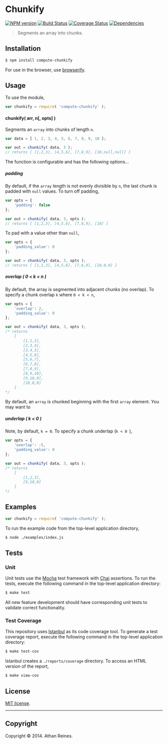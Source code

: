 Chunkify
===
[![NPM version][npm-image]][npm-url] [![Build Status][travis-image]][travis-url] [![Coverage Status][coveralls-image]][coveralls-url] [![Dependencies][dependencies-image]][dependencies-url]

> Segments an array into chunks.


## Installation

``` bash
$ npm install compute-chunkify
```

For use in the browser, use [browserify](https://github.com/substack/node-browserify).


## Usage

To use the module,

``` javascript
var chunkify = require( 'compute-chunkify' );
```

#### chunkify( arr, n[, opts] )

Segments an `array` into chunks of length `n`.

``` javascript
var data = [ 1, 2, 3, 4, 5, 6, 7, 8, 9, 10 ];

var out = chunkify( data, 3 );
// returns [ [1,2,3], [4,5,6], [7,8,9], [10,null,null] ]
```

The function is configurable and has the following options...


##### padding

By default, if the `array` length is not evenly divisible by `n`, the last chunk is padded with `null` values. To turn off padding,

``` javascript
var opts = {
	'padding': false
};

var out = chunkify( data, 3, opts );
// returns [ [1,2,3], [4,5,6], [7,8,9], [10] ]
```

To pad with a value other than `null`,

``` javascript
var opts = {
	'padding_value': 0
};

var out = chunkify( data, 3, opts );
// returns [ [1,2,3], [4,5,6], [7,8,9], [10,0,0] ]
```


##### overlap ( 0 < k < n )

By default, the array is segmented into adjacent chunks (no overlap). To specify a chunk overlap `k` where `0 < k < n`,

``` javascript
var opts = {
	'overlap': 2,
	'padding_value': 0
};

var out = chunkify( data, 3, opts );
/* returns 
	[
		[1,2,3],
		[2,3,4],
		[3,4,5],
		[4,5,6],
		[5,6,7],
		[6,7,8],
		[7,8,9],
		[8,9,10],
		[9,10,0],
		[10,0,0]
	]
*/
```

By default, an `array` is chunked beginning with the first `array` element. You may want to


##### underlap ( k < 0 )

Note, by default, `k = 0`. To specify a chunk underlap (`k < 0 `),

``` javascript
var opts = {
	'overlap': -5,
	'padding_value': 0
};

var out = chunkify( data, 3, opts );
/* returns 
	[
		[1,2,3],
		[9,10,0]
	]
*/
```

  




## Examples

``` javascript
var chunkify = require( 'compute-chunkify' );
```

To run the example code from the top-level application directory,

``` bash
$ node ./examples/index.js
```


## Tests

### Unit

Unit tests use the [Mocha](http://visionmedia.github.io/mocha) test framework with [Chai](http://chaijs.com) assertions. To run the tests, execute the following command in the top-level application directory:

``` bash
$ make test
```

All new feature development should have corresponding unit tests to validate correct functionality.


### Test Coverage

This repository uses [Istanbul](https://github.com/gotwarlost/istanbul) as its code coverage tool. To generate a test coverage report, execute the following command in the top-level application directory:

``` bash
$ make test-cov
```

Istanbul creates a `./reports/coverage` directory. To access an HTML version of the report,

``` bash
$ make view-cov
```


## License

[MIT license](http://opensource.org/licenses/MIT). 


---
## Copyright

Copyright &copy; 2014. Athan Reines.


[npm-image]: http://img.shields.io/npm/v/compute-chunkify.svg
[npm-url]: https://npmjs.org/package/compute-chunkify

[travis-image]: http://img.shields.io/travis/compute-io/chunkify/master.svg
[travis-url]: https://travis-ci.org/compute-io/chunkify

[coveralls-image]: https://img.shields.io/coveralls/compute-io/chunkify/master.svg
[coveralls-url]: https://coveralls.io/r/compute-io/chunkify?branch=master

[dependencies-image]: http://img.shields.io/david/compute-io/chunkify.svg
[dependencies-url]: https://david-dm.org/compute-io/chunkify

[dev-dependencies-image]: http://img.shields.io/david/dev/compute-io/chunkify.svg
[dev-dependencies-url]: https://david-dm.org/dev/compute-io/chunkify

[github-issues-image]: http://img.shields.io/github/issues/compute-io/chunkify.svg
[github-issues-url]: https://github.com/compute-io/chunkify/issues
